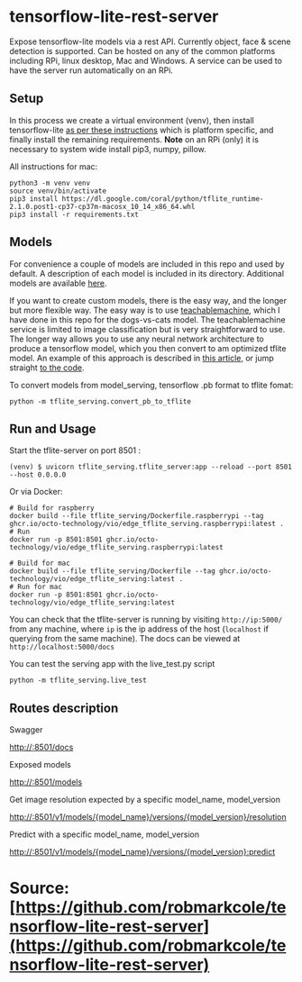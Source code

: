 # tensorflow-lite-rest-server
Expose tensorflow-lite models via a rest API. Currently object, face & scene detection is supported. Can be hosted on any of the common platforms including RPi, linux desktop, Mac and Windows. A service can be used to have the server run automatically on an RPi.

## Setup
In this process we create a virtual environment (venv), then install tensorflow-lite [as per these instructions](https://www.tensorflow.org/lite/guide/python) which is platform specific, and finally install the remaining requirements. **Note** on an RPi (only) it is necessary to system wide install pip3, numpy, pillow.

All instructions for mac:
```
python3 -m venv venv
source venv/bin/activate
pip3 install https://dl.google.com/coral/python/tflite_runtime-2.1.0.post1-cp37-cp37m-macosx_10_14_x86_64.whl
pip3 install -r requirements.txt
```

## Models
For convenience a couple of models are included in this repo and used by default. A description of each model is included in its directory. Additional models are available [here](https://github.com/google-coral/edgetpu/tree/master/test_data).

If you want to create custom models, there is the easy way, and the longer but more flexible way. The easy way is to use [teachablemachine](https://teachablemachine.withgoogle.com/train/image), which I have done in this repo for the dogs-vs-cats model. The teachablemachine service is limited to image classification but is very straightforward to use. The longer way allows you to use any neural network architecture to produce a tensorflow model, which you then convert to am optimized tflite model. An example of this approach is described in [this article](https://towardsdatascience.com/inferences-from-a-tf-lite-model-transfer-learning-on-a-pre-trained-model-e16e7c5f0ee6), or jump straight [to the code](https://github.com/arshren/TFLite/blob/master/Transfer%20Learning%20with%20TFLite-Copy1.ipynb).

To convert models from model_serving, tensorflow .pb format to tflite fomat:

    python -m tflite_serving.convert_pb_to_tflite

## Run and Usage
Start the tflite-server on port 8501 :
```
(venv) $ uvicorn tflite_serving.tflite_server:app --reload --port 8501 --host 0.0.0.0
```

Or via Docker:

```
# Build for raspberry 
docker build --file tflite_serving/Dockerfile.raspberrypi --tag ghcr.io/octo-technology/vio/edge_tflite_serving.raspberrypi:latest .
# Run
docker run -p 8501:8501 ghcr.io/octo-technology/vio/edge_tflite_serving.raspberrypi:latest 
```
```
# Build for mac
docker build --file tflite_serving/Dockerfile --tag ghcr.io/octo-technology/vio/edge_tflite_serving:latest .
# Run for mac
docker run -p 8501:8501 ghcr.io/octo-technology/vio/edge_tflite_serving:latest
```

You can check that the tflite-server is running by visiting `http://ip:5000/` from any machine, where `ip` is the ip address of the host (`localhost` if querying from the same machine). The docs can be viewed at `http://localhost:5000/docs`

You can test the serving app with the live_test.py script
```
python -m tflite_serving.live_test
```


## Routes description

Swagger
    
[http://<IP>:8501/docs](http://<IP>:8501/docs)

Exposed models

[http://<IP>:8501/models](http://<IP>:8501/models)

Get image resolution expected by a specific model_name, model_version

[http://<IP>:8501/v1/models/{model_name}/versions/{model_version}/resolution](http://<IP>:8501/v1/models/{model_name}/versions/{model_version}/resolution)
    
Predict with a specific model_name, model_version

[http://<IP>:8501/v1/models/{model_name}/versions/{model_version}:predict](http://<IP>:8501/v1/models/{model_name}/versions/{model_version}:predict)



# Source: [https://github.com/robmarkcole/tensorflow-lite-rest-server](https://github.com/robmarkcole/tensorflow-lite-rest-server)
